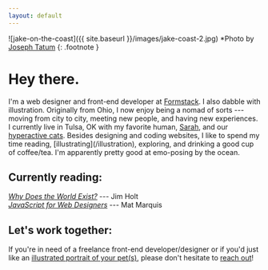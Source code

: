 ```yaml
---
layout: default
---
```


![jake-on-the-coast]({{ site.baseurl }}/images/jake-coast-2.jpg)
*Photo by <a href="http://www.josephtatum.com" target="_blank">Joseph Tatum</a>
{: .footnote }

<h1>Hey there.</h1>
I'm a web designer and front-end developer at <a href="https://www.formstack.com" target="_blank">Formstack</a>. I also dabble with illustration. Originally from Ohio, I now enjoy being a nomad of sorts --- moving from city to city, meeting new people, and having new experiences. I currently live in Tulsa, OK with my favorite human, <a href="https://www.sparks-of-art.com" target="_blank">Sarah</a>, and our <a href="https://www.instagram.com/p/wm-FsonqsK/?taken-by=jacobrokaw" target="_blank">hyperactive cats</a>. Besides designing and coding websites, I like to spend my time reading, [illustrating](/illustration), exploring, and drinking a good cup of coffee/tea. I'm apparently pretty good at emo-posing by the ocean.

<h2>Currently reading:</h2>

<em><a href="https://www.amazon.com/Why-Does-World-Exist-Existential/dp/0871403595/ref=mt_paperback?_encoding=UTF8&me=" target="_blank">Why Does the World Exist?</a></em> --- Jim Holt
<br>
<em><a href="https://abookapart.com/products/javascript-for-web-designers" target="_blank">JavaScript for Web Designers</a></em> --- Mat Marquis

<h2>Let's work together:</h2>

If you're in need of a freelance front-end developer/designer or if you'd just like an [illustrated portrait of your pet(s)](/illustration), please don't hesitate to [reach out](mailto:jacobrokaw@gmail.com)!
